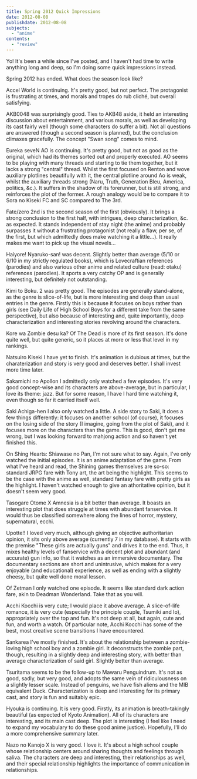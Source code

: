 ```yaml
---
title: Spring 2012 Quick Impressions
date: 2012-08-08
publishdate: 2012-08-08
subjects:
  - "anime"
contents:
  - "review"
---
```


Yo!  It's been a while since I've posted, and I haven't had time to
write anything long and deep, so I'm doing some quick impressions
instead.

Spring 2012 has ended.  What does the season look like?

Accel World is continuing.  It's pretty good, but not perfect.  The
protagonist is frustrating at times, and morals and tropes do rub
cliché, but overall satisfying.

AKB0048 was surprisingly good.  Ties to AKB48 aside, it held an
interesting discussion about entertainment, and various morals, as
well as developing its cast fairly well (though some characters do
suffer a bit).  Not all questions are answered (though a second
season is planned), but the conclusion climaxes gracefully.  The
concept "Swan song" comes to mind.

Eureka seveN AO is continuing.  It's pretty good, but not as good as the
original, which had its themes sorted out and properly executed.  AO
seems to be playing with many threads and starting to tie them together,
but it lacks a strong "central" thread.  Whilst the first focused on
Renton and wove auxiliary plotlines beautifully with it, the central
plotline around Ao is weak, whilst the auxiliary threads strong (Naru,
Truth, Generation Bleu, America, politics, &c.).  It suffers in the
shadow of its forerunner, but is still strong, and reinforces the plot
of the former.  A rough analogy would be to compare it to Sora no Kiseki
FC and SC compared to The 3rd.

Fate/zero 2nd is the second season of the first (obviously).  It brings
a strong conclusion to the first half, with intrigues, deep
characterization, &c. as expected.  It stands independent of stay
night (the anime) and probably surpasses it without a frustrating
protagonist (not really a flaw, per se, of the first, but which
admittedly does make watching it a little...).  It really makes me
want to pick up the visual novels...

Haiyore! Nyaruko-san! was decent.  Slightly better than average (5/10 or
6/10 in my strictly regulated books), which is Lovecraftian
references (parodies) and also various other anime and related
culture (read: otaku) references (parodies).  It sports a very
catchy OP and is generally interesting, but definitely not
outstanding.

Kimi to Boku. 2 was pretty good.  The episodes are generally
stand-alone, as the genre is slice-of-life, but is more
interesting and deep than usual entries in the genre.  Firstly
this is because it focuses on boys rather than girls (see Daily
Life of High School Boys for a different take from the same
perspective), but also because of interesting and, quite importantly,
deep characterization and interesting stories revolving around the
characters.

Kore wa Zombie desu ka? Of The Dead is more of its first season.  It's
done quite well, but quite generic, so it places at more or less
that level in my rankings.

Natsuiro Kiseki I have yet to finish.  It's animation is dubious at
times, but the charaterization and story is very good and deserves
better.  I shall invest more time later.

Sakamichi no Apollon I admittedly only watched a few episodes.  It's
very good concept-wise and its characters are above-average, but
in particular, I love its theme: jazz.  But for some reason, I
have I hard time watching it, even though so far it carried itself
well.

Saki Achiga-hen I also only watched a little.  A side story to Saki, it
does a few things differently: it focuses on another school (of
course), it focuses on the losing side of the story (I imagine,
going from the plot of Saki), and it focuses more on the
characters than the game.  This is good, don't get me wrong, but I
was looking forward to mahjong action and so haven't yet finished
this.

On Shing Hearts: Shiawase no Pan, I'm not sure what to say.  Again, I've
only watched the initial episodes.  It is an anime adaptation of
the game.  From what I've heard and read, the Shining games
themselves are so-so: standard JRPG fare with Tony art, the art
being the highlight.  This seems to be the case with the anime as
well, standard fantasy fare with pretty girls as the highlight.  I
haven't watched enough to give an athoritative opinion, but it
doesn't seem very good.

Tasogare Otome X Amnesia is a bit better than average.  It boasts an<br
/> interesting plot that does struggle at times with abundant
fanservice.  It would thus be classified somewhere along the lines
of horror, mystery, supernatural, ecchi.

Upotte!! I loved very much, although giving an objective authoritarian
opinion, it sits only above average (currently 7 in my database).
It starts with the premise "These girls are actually guns" and
drives it to the end.  Thus, it mixes healthy levels of fanservice
with a decent plot and abundant (and accurate) gun info, so that
it watches as an immersive documentary.  The documentary sections
are short and unintrusive, which makes for a very enjoyable (and
educational) experience, as well as ending with a slightly cheesy,
but quite well done moral lesson.

Of Zetman I only watched one episode.  It seems like standard dark
action fare, akin to Deadman Wonderland.  Take that as you will.

Acchi Kocchi is very cute; I would place it above average.  A
slice-of-life romance, it is very cute (especially the principle
couple, Tsumiki and Io), appropriately over the top and fun.  It's
not deep at all, but again, cute and fun, and worth a watch.  Of
particular note, Acchi Kocchi has some of the best, most creative
scene transitions I have encountered.

Sankarea I've mostly finished.  It's about the relationship between a
zombie-loving high school boy and a zombie girl.  It deconstructs the
zombie part, though, resulting in a slightly deep and interesting story,
with better than average characterization of said girl.  Slightly better
than average.

Tsuritama seems to be the follow-up to Mawaru Penguindrum.  It's not as
good, sadly, but very good, and adopts the same vein of
ridiculousness on a slightly lesser scale.  Instead of penguins,
we have fish aliens and the MIB equivalent Duck.  Characterization
is deep and interesting for its primary cast, and story is fun and
suitably epic.

Hyouka is continuing.  It is very good.  Firstly, its animation is
breath-takingly beautiful (as expected of Kyoto Animation).  All of
its characters are interesting, and its main cast deep.  The plot
is interesting (I feel like I need to expand my vocabulary to do
these good anime justice). Hopefully, I'll do a more comprehensive
summary later.

Nazo no Kanojo X is very good.  I love it.  It's about a high school
couple whose relationship centers around sharing thoughts and
feelings through saliva. The characters are deep and interesting,
their relationships as well, and their special relationship
highlights the importance of communication in relationships.
